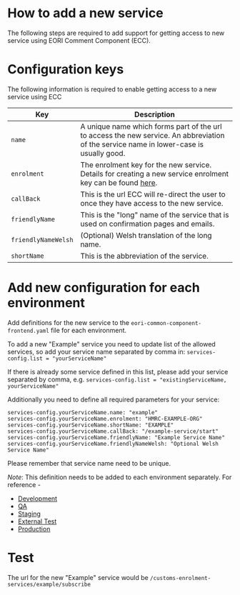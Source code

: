 # How to add a new service
The following steps are required to add support for getting access to new service using EORI Comment Component (ECC).

# Configuration keys
The following information is required to enable getting access to a new service using ECC

| Key                     | Description             | 
| -------------           | ----------------------- | 
| `name`                  | A unique name which forms part of the url to access the new service.  An abbreviation of the service name in lower-case is usually good. | 
| `enrolment`             | The enrolment key for the new service.  Details for creating a new service enrolment key can be found [here](https://github.com/hmrc/service-enrolment-config). | 
| `callBack`              | This is the url ECC will re-direct the user to once they have access to the new service. | 
| `friendlyName`          | This is the "long" name of the service that is used on confirmation pages and emails. | 
| `friendlyNameWelsh`     | (Optional) Welsh translation of the long name.| 
| `shortName`             | This is the abbreviation of the service. | 

# Add new configuration for each environment
Add definitions for the new service to the `eori-common-component-frontend.yaml` file for each environment.

To add a new "Example" service you need to update list of the allowed services, so add your service name separated by comma in:
`services-config.list = "yourServiceName"`

If there is already some service defined in this list, please add your service separated by comma, e.g.
`services-config.list = "existingServiceName, yourServiceName"`

Additionally you need to define all required parameters for your service:

```
services-config.yourServiceName.name: "example"
services-config.yourServiceName.enrolment: "HMRC-EXAMPLE-ORG"
services-config.yourServiceName.shortName: "EXAMPLE"
services-config.yourServiceName.callBack: "/example-service/start"
services-config.yourServiceName.friendlyName: "Example Service Name"
services-config.yourServiceName.friendlyNameWelsh: "Optional Welsh Service Name"
```
Please remember that service name need to be unique.

*Note*:  This definition needs to be added to each environment separately.  For reference - 
- [Development](https://github.com/hmrc/app-config-development/blob/master/eori-common-component-frontend.yaml)
- [QA](https://github.com/hmrc/app-config-qa/blob/master/eori-common-component-frontend.yaml)
- [Staging](https://github.com/hmrc/app-config-staging/blob/master/eori-common-component-frontend.yaml)
- [External Test](https://github.com/hmrc/app-config-externaltest/blob/master/eori-common-component-frontend.yaml)
- [Production](https://github.com/hmrc/app-config-production/blob/master/eori-common-component-frontend.yaml)

# Test
The url for the new "Example" service would be
`/customs-enrolment-services/example/subscribe`